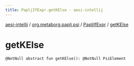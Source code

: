 ```yaml
---
title: PapljIfExpr.getKElse - aesi-intellij
---
```


[aesi-intellij](../../index.html) / [org.metaborg.paplj.psi](../index.html) / [PapljIfExpr](index.html) / [getKElse](.)

# getKElse

`@NotNull abstract fun getKElse(): @NotNull PsiElement`